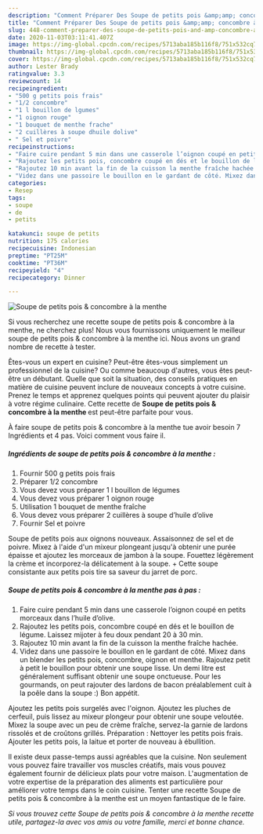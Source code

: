 ```yaml
---
description: "Comment Préparer Des Soupe de petits pois &amp;amp; concombre à la menthe"
title: "Comment Préparer Des Soupe de petits pois &amp;amp; concombre à la menthe"
slug: 448-comment-preparer-des-soupe-de-petits-pois-and-amp-concombre-a-la-menthe
date: 2020-11-03T03:11:41.407Z
image: https://img-global.cpcdn.com/recipes/5713aba185b116f8/751x532cq70/soupe-de-petits-pois-concombre-a-la-menthe-photo-principale-de-la-recette.jpg
thumbnail: https://img-global.cpcdn.com/recipes/5713aba185b116f8/751x532cq70/soupe-de-petits-pois-concombre-a-la-menthe-photo-principale-de-la-recette.jpg
cover: https://img-global.cpcdn.com/recipes/5713aba185b116f8/751x532cq70/soupe-de-petits-pois-concombre-a-la-menthe-photo-principale-de-la-recette.jpg
author: Lester Brady
ratingvalue: 3.3
reviewcount: 14
recipeingredient:
- "500 g petits pois frais"
- "1/2 concombre"
- "1 l bouillon de lgumes"
- "1 oignon rouge"
- "1 bouquet de menthe frache"
- "2 cuillères à soupe dhuile dolive"
- " Sel et poivre"
recipeinstructions:
- "Faire cuire pendant 5 min dans une casserole l’oignon coupé en petits morceaux dans l’huile d’olive."
- "Rajoutez les petits pois, concombre coupé en dés et le bouillon de légume. Laissez mijoter à feu doux pendant 20 à 30 min."
- "Rajoutez 10 min avant la fin de la cuisson la menthe fraîche hachée."
- "Videz dans une passoire le bouillon en le gardant de côté. Mixez dans un blender les petits pois, concombre, oignon et menthe. Rajoutez petit à petit le bouillon pour obtenir une soupe lisse. Un demi litre est généralement suffisant obtenir une soupe onctueuse. Pour les gourmands, on peut rajouter des lardons de bacon préalablement cuit à la poêle dans la soupe :) Bon appétit."
categories:
- Resep
tags:
- soupe
- de
- petits

katakunci: soupe de petits 
nutrition: 175 calories
recipecuisine: Indonesian
preptime: "PT25M"
cooktime: "PT36M"
recipeyield: "4"
recipecategory: Dinner

---
```



![Soupe de petits pois &amp; concombre à la menthe](https://img-global.cpcdn.com/recipes/5713aba185b116f8/751x532cq70/soupe-de-petits-pois-concombre-a-la-menthe-photo-principale-de-la-recette.jpg)

Si vous recherchez une recette soupe de petits pois &amp; concombre à la menthe, ne cherchez plus! Nous vous fournissons uniquement le meilleur soupe de petits pois &amp; concombre à la menthe ici. Nous avons un grand nombre de recette à tester.

Êtes-vous un expert en cuisine? Peut-être êtes-vous simplement un professionnel de la cuisine? Ou comme beaucoup d'autres, vous êtes peut-être un débutant. Quelle que soit la situation, des conseils pratiques en matière de cuisine peuvent inclure de nouveaux concepts à votre cuisine. Prenez le temps et apprenez quelques points qui peuvent ajouter du plaisir à votre régime culinaire. Cette recette de <strong> Soupe de petits pois &amp; concombre à la menthe </strong> est peut-être parfaite pour vous.

<!--inarticleads1-->

À faire soupe de petits pois &amp; concombre à la menthe tue avoir besoin 7 Ingrédients et 4 pas. Voici comment vous faire il.

##### Ingrédients de soupe de petits pois &amp; concombre à la menthe :

1. Fournir 500 g petits pois frais
1. Préparer 1/2 concombre
1. Vous devez vous préparer 1 l bouillon de légumes
1. Vous devez vous préparer 1 oignon rouge
1. Utilisation 1 bouquet de menthe fraîche
1. Vous devez vous préparer 2 cuillères à soupe d’huile d’olive
1. Fournir  Sel et poivre


Soupe de petits pois aux oignons nouveaux. Assaisonnez de sel et de poivre. Mixez à l&#39;aide d&#39;un mixeur plongeant jusqu&#39;à obtenir une purée épaisse et ajoutez les morceaux de jambon à la soupe. Fouettez légèrement la crème et incorporez-la délicatement à la soupe. + Cette soupe consistante aux petits pois tire sa saveur du jarret de porc. 

<!--inarticleads2-->

##### Soupe de petits pois &amp; concombre à la menthe pas à pas :

1. Faire cuire pendant 5 min dans une casserole l’oignon coupé en petits morceaux dans l’huile d’olive.
1. Rajoutez les petits pois, concombre coupé en dés et le bouillon de légume. Laissez mijoter à feu doux pendant 20 à 30 min.
1. Rajoutez 10 min avant la fin de la cuisson la menthe fraîche hachée.
1. Videz dans une passoire le bouillon en le gardant de côté. Mixez dans un blender les petits pois, concombre, oignon et menthe. Rajoutez petit à petit le bouillon pour obtenir une soupe lisse. Un demi litre est généralement suffisant obtenir une soupe onctueuse. Pour les gourmands, on peut rajouter des lardons de bacon préalablement cuit à la poêle dans la soupe :) Bon appétit.


Ajoutez les petits pois surgelés avec l&#39;oignon. Ajoutez les pluches de cerfeuil, puis lissez au mixeur plongeur pour obtenir une soupe veloutée. Mixez la soupe avec un peu de crème fraîche, servez-la garnie de lardons rissolés et de croûtons grillés. Préparation : Nettoyer les petits pois frais. Ajouter les petits pois, la laitue et porter de nouveau à ébullition. 

<!--inarticleads1-->

<p>
Il existe deux passe-temps aussi agréables que la cuisine. Non seulement vous pouvez faire travailler vos muscles créatifs, mais vous pouvez également fournir de délicieux plats pour votre maison. L'augmentation de votre expertise de la préparation des aliments est particulière pour améliorer votre temps dans le coin cuisine. Tenter une recette Soupe de petits pois &amp; concombre à la menthe est un moyen fantastique de le faire.
</p>

<p>
<i>Si vous trouvez cette Soupe de petits pois &amp; concombre à la menthe recette utile, partagez-la avec vos amis ou votre famille, merci et bonne chance.</i>
</p>
